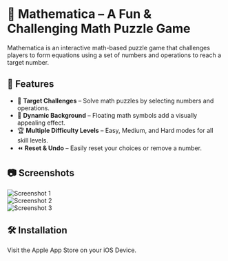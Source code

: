 # 📱 Mathematica – A Fun & Challenging Math Puzzle Game  

Mathematica is an interactive math-based puzzle game that challenges players to form equations using a set of numbers and operations to reach a target number.  

## 🚀 Features  
- 🎯 **Target Challenges** – Solve math puzzles by selecting numbers and operations.  
- 🎨 **Dynamic Background** – Floating math symbols add a visually appealing effect.  
- 🏆 **Multiple Difficulty Levels** – Easy, Medium, and Hard modes for all skill levels.  
- ⏪ **Reset & Undo** – Easily reset your choices or remove a number.  

## 📷 Screenshots  
![Screenshot 1](Screenshots/SS1.png)  
![Screenshot 2](Screenshots/SS2.png)  
![Screenshot 3](Screenshots/SS3.png)

## 🛠️ Installation  
Visit the Apple App Store on your iOS Device.
